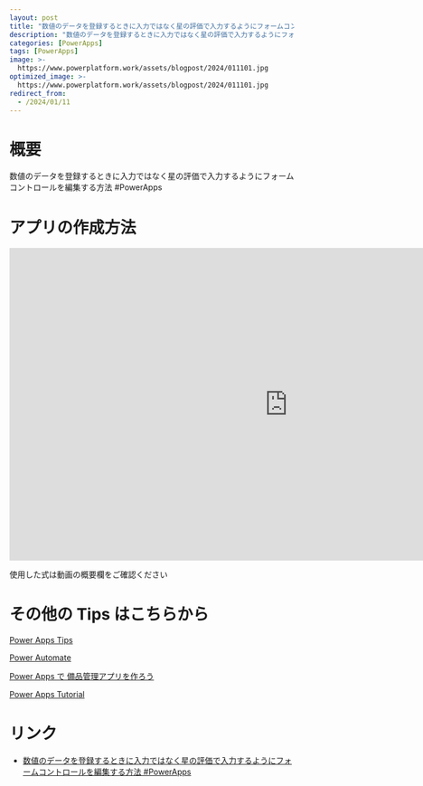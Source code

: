 ```yaml
---
layout: post
title: "数値のデータを登録するときに入力ではなく星の評価で入力するようにフォームコントロールを編集する方法 #PowerApps"
description: "数値のデータを登録するときに入力ではなく星の評価で入力するようにフォームコントロールを編集する方法 #PowerAppsを動画で分かりやすく解説"
categories: [PowerApps]
tags: [PowerApps]
image: >-
  https://www.powerplatform.work/assets/blogpost/2024/011101.jpg
optimized_image: >-
  https://www.powerplatform.work/assets/blogpost/2024/011101.jpg
redirect_from:
  - /2024/01/11
---
```



#  概要

数値のデータを登録するときに入力ではなく星の評価で入力するようにフォームコントロールを編集する方法 #PowerApps


# アプリの作成方法

<iframe width="983" height="553" src="https://www.youtube.com/embed/__mmSGQnHIY" title="YouTube video player" frameborder="0" allow="accelerometer; autoplay; clipboard-write; encrypted-media; gyroscope; picture-in-picture" allowfullscreen></iframe>


使用した式は動画の概要欄をご確認ください


# その他の Tips はこちらから

[Power Apps Tips](https://www.youtube.com/watch?v=VrAQf3JQ7yM&list=PLVhFi1fb3DqakSLVMn22DDcySXh9jtzi- )


[Power Automate](https://www.youtube.com/watch?v=-YnJYT0ASEM&list=PLVhFi1fb3Dqbzic6GieqnLFgD3aTj-eHA)


[Power Apps で 備品管理アプリを作ろう](https://www.youtube.com/playlist?list=PLVhFi1fb3DqZM3HKb8Hea6XEL96990Fyn)


[Power Apps Tutorial](https://www.youtube.com/playlist?list=PLVhFi1fb3DqalxpL974VvAJvV4iWoSbe_)


# リンク


- [数値のデータを登録するときに入力ではなく星の評価で入力するようにフォームコントロールを編集する方法 #PowerApps](https://www.youtube.com/watch?v=__mmSGQnHIY)

